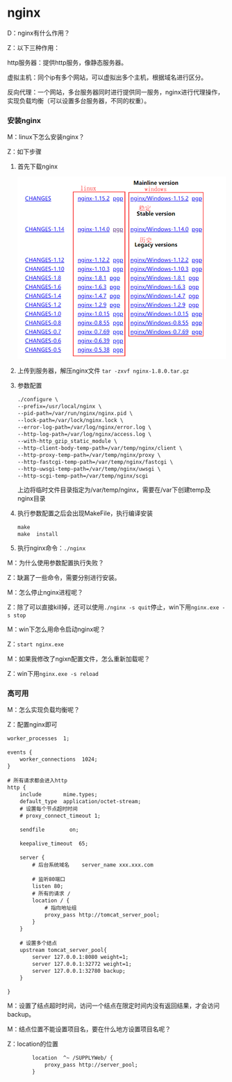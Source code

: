 # nginx  

D：nginx有什么作用？

Z：以下三种作用：

http服务器：提供http服务，像静态服务器。

虚拟主机：同个ip有多个网站，可以虚拟出多个主机，根据域名进行区分。

反向代理：一个网站，多台服务器同时进行提供同一服务，nginx进行代理操作，实现负载均衡（可以设置多台服务器，不同的权重）。

### 安装nginx  

M：linux下怎么安装nginx？

Z：如下步骤

1. 首先下载nginx   

   ![](../img/n01.png)  

2. 上传到服务器，解压nginx文件 ``tar -zxvf nginx-1.8.0.tar.gz``   

3. 参数配置   

   ```properties
   ./configure \
   --prefix=/usr/local/nginx \
   --pid-path=/var/run/nginx/nginx.pid \
   --lock-path=/var/lock/nginx.lock \
   --error-log-path=/var/log/nginx/error.log \
   --http-log-path=/var/log/nginx/access.log \
   --with-http_gzip_static_module \
   --http-client-body-temp-path=/var/temp/nginx/client \
   --http-proxy-temp-path=/var/temp/nginx/proxy \
   --http-fastcgi-temp-path=/var/temp/nginx/fastcgi \
   --http-uwsgi-temp-path=/var/temp/nginx/uwsgi \
   --http-scgi-temp-path=/var/temp/nginx/scgi
   ```

   上边将临时文件目录指定为/var/temp/nginx，需要在/var下创建temp及nginx目录  

4. 执行参数配置之后会出现MakeFile，执行编译安装

   ```
   make
   make  install
   ```

5. 执行nginx命令：``./nginx``

M：为什么使用参数配置执行失败？

Z：缺漏了一些命令，需要分别进行安装。

M：怎么停止nginx进程呢？

Z：除了可以直接kill掉，还可以使用``./nginx -s quit``停止，win下用``nginx.exe -s stop``  

M：win下怎么用命令启动nginx呢？

Z：``start nginx.exe``   

M：如果我修改了ngixn配置文件，怎么重新加载呢？

Z：win下用``nginx.exe -s reload``  

### 高可用   

M：怎么实现负载均衡呢？

Z：配置nginx即可

```properties
worker_processes  1;

events {
    worker_connections  1024;
}

# 所有请求都会进入http
http {  
    include       mime.types;
    default_type  application/octet-stream;
	# 设置每个节点超时时间
	# proxy_connect_timeout 1;

    sendfile        on;

    keepalive_timeout  65;

    server {
    	# 后台系统域名	server_name xxx.xxx.com
    	 
    	# 监听80端口
        listen 80;
        # 所有的请求 / 
        location / {
        	# 指向地址组
			proxy_pass http://tomcat_server_pool;   
        }
    }
	
	# 设置多个结点
	upstream tomcat_server_pool{
        server 127.0.0.1:8080 weight=1;
        server 127.0.0.1:32772 weight=1;
		server 127.0.0.1:32780 backup;
    }

}
```

M：设置了结点超时时间，访问一个结点在限定时间内没有返回结果，才会访问backup。   

M：结点位置不能设置项目名，要在什么地方设置项目名呢？

Z：location的位置   

```properties
        location  ^~ /SUPPLYWeb/ {
            proxy_pass http://server_pool;
        }

```

